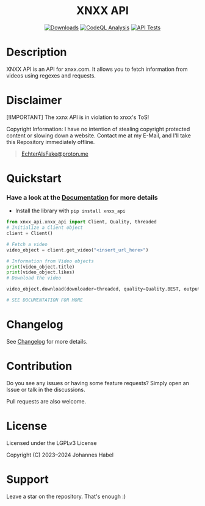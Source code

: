 <h1 align="center">XNXX API</h1> 

<div align="center">
    <a href="https://pepy.tech/project/xnxx_api"><img src="https://static.pepy.tech/badge/xnxx_api" alt="Downloads"></a>
    <a href="https://github.com/EchterAlsFake/xnxx_api/workflows/"><img src="https://github.com/EchterAlsFake/xnxx_api/workflows/CodeQL/badge.svg" alt="CodeQL Analysis"/></a>
    <a href="https://github.com/EchterAlsFake/xnxx_api/workflows/"><img src="https://github.com/EchterAlsFake/xnxx_api/actions/workflows/tests.yml/badge.svg" alt="API Tests"/></a>
</div>

# Description
 
XNXX API is an API for xnxx.com. It allows you to fetch information from videos using regexes and requests.

# Disclaimer

[!IMPORTANT] The xxnx API is in violation to xnxx's ToS!

Copyright Information: I have no intention of stealing copyright protected content or slowing down
a website. Contact me at my E-Mail, and I'll take this Repository immediately offline.

> EchterAlsFake@proton.me

# Quickstart

### Have a look at the [Documentation](https://github.com/EchterAlsFake/xnxx_api/blob/master/README/Documentation.md) for more details

- Install the library with `pip install xnxx_api`


```python
from xnxx_api.xnxx_api import Client, Quality, threaded
# Initialize a Client object
client = Client()

# Fetch a video
video_object = client.get_video("<insert_url_here>")

# Information from Video objects
print(video_object.title)
print(video_object.likes)
# Download the video

video_object.download(downloader=threaded, quality=Quality.BEST, output_path="your_output_path + filename")

# SEE DOCUMENTATION FOR MORE
```

# Changelog
See [Changelog](https://github.com/EchterAlsFake/xnxx_api/blob/master/README/Changelog.md) for more details.

# Contribution
Do you see any issues or having some feature requests? Simply open an Issue or talk
in the discussions.

Pull requests are also welcome.

# License
Licensed under the LGPLv3 License

Copyright (C) 2023–2024 Johannes Habel

# Support

Leave a star on the repository. That's enough :) 


